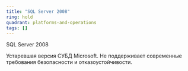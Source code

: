 ```yaml
---
title: "SQL Server 2008"
ring: hold
quadrant: platforms-and-operations
tags: []
---
```


SQL Server 2008

Устаревшая версия СУБД Microsoft. Не поддерживает современные требования безопасности и отказоустойчивости.
